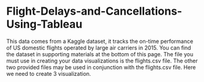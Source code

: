 # Flight-Delays-and-Cancellations-Using-Tableau
This data comes from a Kaggle dataset, it tracks the on-time performance of US domestic flights operated by large air carriers in 2015. You can find the dataset in supporting materials at the bottom of this page.  The file you must use in creating your data visualizations is the flights.csv file. The other two provided files may be used in conjunction with the flights.csv file. Here we need to create 3 visualization.
